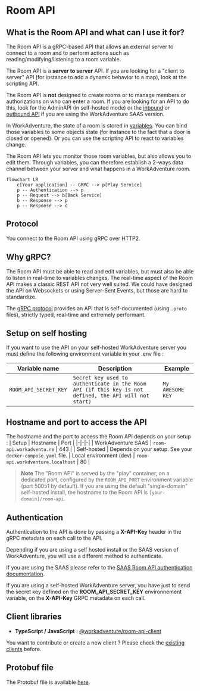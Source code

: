 # Room API

## What is the Room API and what can I use it for?

The Room API is a gRPC-based API that allows an external server to connect to a room and to perform actions such as reading/modifying/listening to a room variable.

The Room API is a **server to server** API. If you are looking for a "client to server" API (for instance to add a dynamic behavior to a map), look at the scripting API.

The Room API is **not** designed to create rooms or to manage members or authorizations on who can enter a room. If you are looking for an API to do this, look for the AdminAPI (in self-hosted mode) or the [inbound](https://workadventu.re/admin-guide/inbound-api) or [outbound API](https://workadventu.re/admin-guide/outbound-api) if you are using the WorkAdventure SAAS version.

In WorkAdventure, the state of a room is stored in [variables](../maps/variables.md). You can bind those variables to some objects state (for instance to the fact that a door is closed or opened). Or you can use the scripting API to react to variables change.

The Room API lets you monitor those room variables, but also allows you to edit them. Through variables, you can therefore establish a 2-ways data channel between your server and what happens in a WorkAdventure room.

```mermaid
flowchart LR
    c[Your application] -- GRPC --> p[Play Service]
    p -- Authentication --> p
    p -- Request --> b[Back Service]
    b -- Response --> p
    p -- Response --> c

```

## Protocol

You connect to the Room API using gRPC over HTTP2.

## Why gRPC?

The Room API must be able to read and edit variables, but must also be able to listen in real-time to variables changes. The real-time aspect of the Room API makes a classic REST API not very well suited. We could have designed the API on Websockets or using Server-Sent Events, but those are hard to standardize.

The [gRPC protocol](https://grpc.io/) provides an API that is self-documented (using `.proto` files), strictly typed, real-time and extremely performant.

## Setup on self hosting

If you want to use the API on your self-hosted WorkAdventure server you must define the following environment variable in your .env file :

| Variable name | Description | Example |
| ------- | -------- | -------- |
| `ROOM_API_SECRET_KEY` | `Secret key used to authenticate in the Room API (if this key is not defined, the API will not start)` | `My AWESOME KEY` |

## Hostname and port to access the API

The hostname and the port to access the Room API depends on your setup :
| Setup                                      | Hostname | Port |
|-|-|-|
| WorkAdventure SAAS | `room-api.workadventu.re` | 443 |
| Self-hosted | Depends on your setup. See your `docker-compose.yaml` file.
| Local environment (dev) | `room-api.workdventure.localhost` | 80 |

> **Note**
> The "Room API" is served by the "play" container, on a dedicated port, configured by the `ROOM_API_PORT` environment variable (port 50051 by default). If you are using the default "single-domain" self-hosted install, the hostname to the Room API is `[your-domain]/room-api`.

## Authentication
Authentication to the API is done by passing a **X-API-Key** header in the gRPC metadata on each call to the API.

Depending if you are using a self hosted install or the SAAS version of WorkAdventure, you will use a different method to authenticate.

If you are using the SAAS please refer to the [SAAS Room API authentication documentation](https://workadventu.re/admin-guide/room-api).

If you are using a self-hosted WorkAdventure server, you have just to send the secret key defined on the **ROOM_API_SECRET_KEY** environnement variable, on the **X-API-Key** GRPC metadata on each call.

## Client libraries
  - **TypeScript / JavaScript** : [@workadventure/room-api-client](https://www.npmjs.com/package/@workadventure/room-api-client)

  You want to contribute or create a new client ? Please check the [existing clients](../../libs/room-api-clients/) before.


## Protobuf file

The Protobuf file is available [here](../../messages/protos/room-api.proto).

